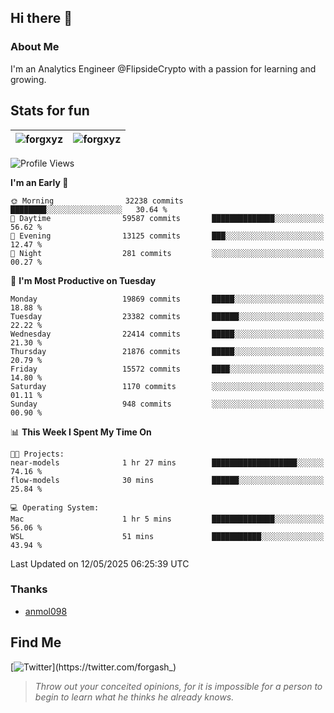 ## Hi there 👋

### About Me

I'm an Analytics Engineer @FlipsideCrypto with a passion for learning and growing.
  
## Stats for fun

| <img align="center" src="https://github-readme-streak-stats.herokuapp.com/?user=forgxyz&theme=tokyonight" alt="forgxyz" /> | <img align="center" src="https://github-readme-stats.vercel.app/api?username=forgxyz&theme=tokyonight&show_icons=true" alt="forgxyz" /> |
| ------------- |------------- |


<!--START_SECTION:waka-->
![Profile Views](http://img.shields.io/badge/Profile%20Views-0-blue)

**I'm an Early 🐤** 

```text
🌞 Morning                32238 commits       ████████░░░░░░░░░░░░░░░░░   30.64 % 
🌆 Daytime                59587 commits       ██████████████░░░░░░░░░░░   56.62 % 
🌃 Evening                13125 commits       ███░░░░░░░░░░░░░░░░░░░░░░   12.47 % 
🌙 Night                  281 commits         ░░░░░░░░░░░░░░░░░░░░░░░░░   00.27 % 
```
📅 **I'm Most Productive on Tuesday** 

```text
Monday                   19869 commits       █████░░░░░░░░░░░░░░░░░░░░   18.88 % 
Tuesday                  23382 commits       ██████░░░░░░░░░░░░░░░░░░░   22.22 % 
Wednesday                22414 commits       █████░░░░░░░░░░░░░░░░░░░░   21.30 % 
Thursday                 21876 commits       █████░░░░░░░░░░░░░░░░░░░░   20.79 % 
Friday                   15572 commits       ████░░░░░░░░░░░░░░░░░░░░░   14.80 % 
Saturday                 1170 commits        ░░░░░░░░░░░░░░░░░░░░░░░░░   01.11 % 
Sunday                   948 commits         ░░░░░░░░░░░░░░░░░░░░░░░░░   00.90 % 
```


📊 **This Week I Spent My Time On** 

```text
🐱‍💻 Projects: 
near-models              1 hr 27 mins        ███████████████████░░░░░░   74.16 % 
flow-models              30 mins             ██████░░░░░░░░░░░░░░░░░░░   25.84 % 

💻 Operating System: 
Mac                      1 hr 5 mins         ██████████████░░░░░░░░░░░   56.06 % 
WSL                      51 mins             ███████████░░░░░░░░░░░░░░   43.94 % 
```


 Last Updated on 12/05/2025 06:25:39 UTC
<!--END_SECTION:waka-->

### Thanks
 - [anmol098](https://github.com/anmol098/waka-readme-stats/)
  
## Find Me
[![Twitter](https://img.shields.io/twitter/url/https/twitter.com/forgash_.svg?style=social&label=Follow%20%40forgash_)](https://twitter.com/forgash_)


> *Throw out your conceited opinions, for it is impossible for a person to begin to learn what he thinks he already knows.* 
